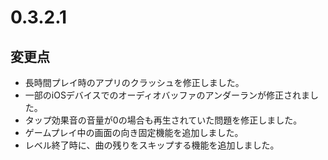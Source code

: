 # 0.3.2.1

## 変更点

- 長時間プレイ時のアプリのクラッシュを修正しました。
- 一部のiOSデバイスでのオーディオバッファのアンダーランが修正されました。
- タップ効果音の音量が0の場合も再生されていた問題を修正しました。
- ゲームプレイ中の画面の向き固定機能を追加しました。
- レベル終了時に、曲の残りをスキップする機能を追加しました。
